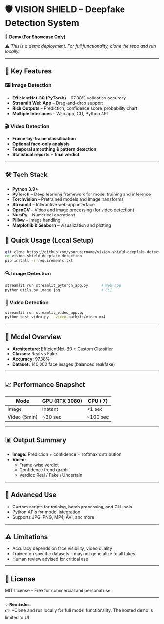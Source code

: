 # 🛡️ VISION SHIELD – Deepfake Detection System  
🔗 **Demo (For Showcase Only)**

⚠️ *This is a demo deployment. For full functionality, clone the repo and run locally.*

---

## 🌟 Key Features

### 🖼️ Image Detection
- **EfficientNet-B0 (PyTorch)** – 97.38% validation accuracy
- **Streamlit Web App** – Drag-and-drop support
- **Rich Outputs** – Prediction, confidence score, probability chart
- **Multiple Interfaces** – Web app, CLI, Python API

### 🎬 Video Detection
- **Frame-by-frame classification**
- **Optional face-only analysis**
- **Temporal smoothing & pattern detection**
- **Statistical reports + final verdict**

---
## 🛠️ Tech Stack

- **Python 3.9+**
- **PyTorch** – Deep learning framework for model training and inference
- **Torchvision** – Pretrained models and image transforms
- **Streamlit** – Interactive web app interface
- **OpenCV** – Video and image processing (for video detection)
- **NumPy** – Numerical operations
- **Pillow** – Image handling
- **Matplotlib & Seaborn** – Visualization and plotting

## 🚀 Quick Usage (Local Setup)

```bash
git clone https://github.com/yourusername/vision-shield-deepfake-detection.git
cd vision-shield-deepfake-detection
pip install -r requirements.txt
```

### 🔍 Image Detection

```bash
streamlit run streamlit_pytorch_app.py      # Web app
python utils.py image.jpg                   # CLI
```

### 🎥 Video Detection

```bash
streamlit run streamlit_video_app.py
python test_video.py --video path/to/video.mp4
```

---

## 🧠 Model Overview

- **Architecture:** EfficientNet-B0 + Custom Classifier
- **Classes:** Real vs Fake
- **Accuracy:** 97.38%
- **Dataset:** 140,002 face images (balanced real/fake)

---

## 📈 Performance Snapshot

| Mode         | GPU (RTX 3080) | CPU (i7)   |
|--------------|----------------|------------|
| Image        | Instant        | <1 sec     |
| Video (5min) | ~30 sec        | ~100 sec   |

---

## 📊 Output Summary

- **Image:** Prediction + confidence + softmax distribution
- **Video:**
  - Frame-wise verdict
  - Confidence trend graph
  - Verdict: Real / Fake / Uncertain

---

## 🧪 Advanced Use

- Custom scripts for training, batch processing, and CLI tools
- Python APIs for model integration
- Supports JPG, PNG, MP4, AVI, and more

---

## ⚠️ Limitations

- Accuracy depends on face visibility, video quality
- Trained on specific datasets – may not generalize to all fakes
- Human review advised for critical use

---

## 📄 License

MIT License – Free for commercial and personal use

---

💡 **Reminder:**  
👉 *Clone and run locally for full model functionality. The hosted demo is limited to UI

